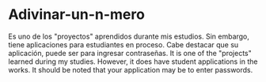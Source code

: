 # Adivinar-un-n-mero
Es uno de los "proyectos" aprendidos durante mis estudios. Sin embargo, tiene aplicaciones para estudiantes en proceso. Cabe destacar que su aplicación, puede ser para ingresar contraseñas. 
It is one of the "projects" learned during my studies. However, it does have student applications in the works. It should be noted that your application may be to enter passwords.

